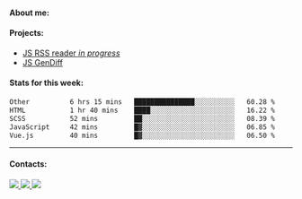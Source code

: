 #### About me:

#### Projects:
- [JS RSS reader *in progress*](https://github.com/GKoil/frontend-project-lvl3)
- [JS GenDiff](https://github.com/GKoil/GenDiff)

#### Stats for this week:
<!--START_SECTION:waka-->

```txt
Other          6 hrs 15 mins   ███████████████░░░░░░░░░░   60.28 %
HTML           1 hr 40 mins    ████░░░░░░░░░░░░░░░░░░░░░   16.22 %
SCSS           52 mins         ██░░░░░░░░░░░░░░░░░░░░░░░   08.39 %
JavaScript     42 mins         █▓░░░░░░░░░░░░░░░░░░░░░░░   06.85 %
Vue.js         40 mins         █▓░░░░░░░░░░░░░░░░░░░░░░░   06.50 %
```

<!--END_SECTION:waka-->
---
#### Contacts:

<a target='_blank' title='LinkedIn' href="https://www.linkedin.com/in/gkoil/">
  <img src="https://img.shields.io/badge/LinkedIn-0077B5?style=for-the-badge&logo=linkedin&logoColor=white" />
</a>
<a target='_blank' title='Telegram' href="https://t.me/gkoil">
  <img src="https://img.shields.io/badge/Telegram-2CA5E0?style=for-the-badge&logo=telegram&logoColor=white" />
</a>
<a target='_blank' title='Gmail' href="mailto: gk.grigorev@gmail.com">
  <img src="https://img.shields.io/badge/Gmail-D14836?style=for-the-badge&logo=gmail&logoColor=white" />
</a>

